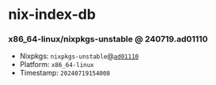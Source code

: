 # nix-index-db
### x86_64-linux/nixpkgs-unstable @ 240719.ad01110
- Nixpkgs: `nixpkgs-unstable`@[`ad01110`](https://github.com/NixOS/nixpkgs/commit/ad0111043c09f7d0f6b9f039882cbf350d4f7d49)
- Platform: `x86_64-linux`
- Timestamp: `20240719154008`
